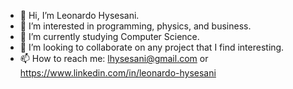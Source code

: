 - 👋 Hi, I’m Leonardo Hysesani.
- 👀 I’m interested in programming, physics, and business.
- 🌱 I’m currently studying Computer Science.
- 💞️ I’m looking to collaborate on any project that I find interesting.
- 📫 How to reach me: lhysesani@gmail.com or https://www.linkedin.com/in/leonardo-hysesani

<!---
LeonardoHysesani/LeonardoHysesani is a ✨ special ✨ repository because its `README.md` (this file) appears on your GitHub profile.
You can click the Preview link to take a look at your changes.
--->
